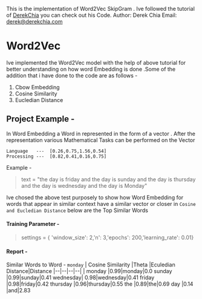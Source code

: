 This is the implementation of Word2Vec SkipGram . Ive followed the tutorial of [DerekChia](https://github.com/DerekChia/word2vec_numpy) you can check out his Code. 
Author: Derek Chia
Email: derek@derekchia.com

# Word2Vec
Ive implemented the Word2Vec model with the help of above tutorial for better understanding on how word Embedding is done .Some of the addition that i have done to the code are as follows -

 1. Cbow Embedding
 2. Cosine Similarity
 3. Eucledian Distance 

## Project Example - 
In Word Embedding a Word in represented in the form of a vector . After the representation various Mathematical Tasks can be performed on the Vector 

    Language   ---  [0.26,0.75,1.56,0.54]
    Processing ---  [0.82,0.41,0.16,0.75]
  
Example  - 


> text = "the day is friday and the day is sunday and the day is thursday and the day is wednesday and the day is Monday"

Ive chosed the above test purposely to show how Word Embedding for words that appear in similar context have a similar vector or closer in `Cosine and Eucledian Distance` below are the Top Similar Words

#### Training Parameter -

> settings = {	'window_size': 2,'n': 3,'epochs': 200,'learning_rate': 0.01}

#### Report -
Similar Words to Word - `monday`
| Cosine Similarity |Theta |Eculedian Distance|Distance
|--|--|--|--|
| monday |0.99|monday|0.0
sunday |0.99|sunday|0.41
wednesday| 0.98|wednesday|0.41
friday |0.98|friday|0.42
thursday |0.96|thursday|0.55
the |0.89|the|0.69
day |0.14 |and|2.83

  

    
    
    

